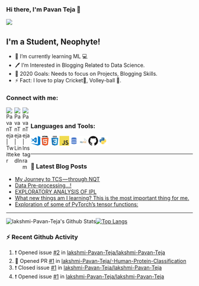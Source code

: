 ### Hi there, I'm Pavan Teja 👋

![](https://komarev.com/ghpvc/?username=lakshmi-pavan-teja)

## I'm a Student, Neophyte!  
- 🌱 I’m currently learning ML 💻
- 🖊️ I’m Interested in Blogging Related to Data Science. 
- 🥅 2020 Goals: Needs to focus on Projects, Blogging Skills. 
- ⚡ Fact: I love to play Cricket🏏, Volley-ball 🏐.

### Connect with me:

[<img align="left" alt="PavanTeja | Twitter" width="22px" src="https://cdn.jsdelivr.net/npm/simple-icons@v3/icons/twitter.svg" />][twitter]
[<img align="left" alt="PavanTeja  | LinkedIn" width="22px" src="https://cdn.jsdelivr.net/npm/simple-icons@v3/icons/linkedin.svg" />][linkedin]
[<img align="left" alt="PavanTeja  | Instagram" width="22px" src="https://cdn.jsdelivr.net/npm/simple-icons@v3/icons/instagram.svg" />][instagram]


<br />

### Languages and Tools:

[<img align="left" alt="Visual Studio Code" width="26px" src="https://raw.githubusercontent.com/github/explore/80688e429a7d4ef2fca1e82350fe8e3517d3494d/topics/visual-studio-code/visual-studio-code.png" />][linkedin]
[<img align="left" alt="HTML5" width="26px" src="https://raw.githubusercontent.com/github/explore/80688e429a7d4ef2fca1e82350fe8e3517d3494d/topics/html/html.png" />][html]
[<img align="left" alt="CSS3" width="26px" src="https://raw.githubusercontent.com/github/explore/80688e429a7d4ef2fca1e82350fe8e3517d3494d/topics/css/css.png" />][css]
[<img align="left" alt="JavaScript" width="26px" src="https://raw.githubusercontent.com/github/explore/80688e429a7d4ef2fca1e82350fe8e3517d3494d/topics/javascript/javascript.png" />][linkedin]
[<img align="left" alt="SQL" width="26px" src="https://raw.githubusercontent.com/github/explore/80688e429a7d4ef2fca1e82350fe8e3517d3494d/topics/sql/sql.png" />][linkedin]
[<img align="left" alt="MySQL" width="26px" src="https://raw.githubusercontent.com/github/explore/80688e429a7d4ef2fca1e82350fe8e3517d3494d/topics/mysql/mysql.png" />][linkedin]
[<img align="left" alt="GitHub" width="26px" src="https://raw.githubusercontent.com/github/explore/78df643247d429f6cc873026c0622819ad797942/topics/github/github.png" />][linkedin]
[<img align="left" alt="GitHub" width="26px" src="https://raw.githubusercontent.com/github/explore/80688e429a7d4ef2fca1e82350fe8e3517d3494d/topics/python/python.png" />][python]


<br />
<br />

---

### 📕 Latest Blog Posts
<!-- BLOG-POST-LIST:START -->
- [My Journey to TCS — through NQT](https://lakshmipavanteja-chinni.medium.com/my-journey-to-tcs-through-nqt-717bfc658fcc?source=rss-4bfc0ff6164a------2)
- [Data Pre-processing…!](https://lakshmipavanteja-chinni.medium.com/data-pre-processing-b202b74f55d3?source=rss-4bfc0ff6164a------2)
- [EXPLORATORY ANALYSIS OF IPL](https://lakshmipavanteja-chinni.medium.com/exploratory-analysis-of-ipl-f02eb28c8530?source=rss-4bfc0ff6164a------2)
- [What new things am I learning? This is the most important thing for me.](https://lakshmipavanteja-chinni.medium.com/what-new-things-am-i-learning-this-is-the-most-important-thing-for-me-60ee80619903?source=rss-4bfc0ff6164a------2)
- [Exploration of some of PyTorch’s tensor functions:](https://lakshmipavanteja-chinni.medium.com/exploration-of-some-of-pytorchs-tensor-functions-d6e236fae2c6?source=rss-4bfc0ff6164a------2)
<!-- BLOG-POST-LIST:END -->

---

<img align="left" alt="lakshmi-Pavan-Teja's Github Stats" src="https://github-readme-stats.vercel.app/api?username=lakshmi-Pavan-Teja&hide=contribs&show_icons=true&hide_border=true" />




[![Top Langs](https://github-readme-stats.vercel.app/api/top-langs/?username=lakshmi-Pavan-Teja&layout=compact)](https://github.com/lakshmi-Pavan-Teja/github-readme-stats)


### :zap: Recent Github Activity

<!--START_SECTION:activity-->
1. ❗️ Opened issue [#2](https://github.com/lakshmi-Pavan-Teja/lakshmi-Pavan-Teja/issues/2) in [lakshmi-Pavan-Teja/lakshmi-Pavan-Teja](https://github.com/lakshmi-Pavan-Teja/lakshmi-Pavan-Teja)
2. 💪 Opened PR [#1](https://github.com/lakshmi-Pavan-Teja/-Human-Protein-Classification/pull/1) in [lakshmi-Pavan-Teja/-Human-Protein-Classification](https://github.com/lakshmi-Pavan-Teja/-Human-Protein-Classification)
3. ❗️ Closed issue [#1](https://github.com/lakshmi-Pavan-Teja/lakshmi-Pavan-Teja/issues/1) in [lakshmi-Pavan-Teja/lakshmi-Pavan-Teja](https://github.com/lakshmi-Pavan-Teja/lakshmi-Pavan-Teja)
4. ❗️ Opened issue [#1](https://github.com/lakshmi-Pavan-Teja/lakshmi-Pavan-Teja/issues/1) in [lakshmi-Pavan-Teja/lakshmi-Pavan-Teja](https://github.com/lakshmi-Pavan-Teja/lakshmi-Pavan-Teja)
<!--END_SECTION:activity-->



[twitter]: https://twitter.com/chinnilakshmip1
[instagram]: https://www.instagram.com/_pavan_teja/
[linkedin]: https://www.linkedin.com/in/lakshmi-pavan-teja-160180158/
[html]: https://www.sololearn.com/Certificate/1014-17342073/pdf/
[css]: https://www.sololearn.com/Certificate/1023-17342073/pdf/
[python]: https://www.coursera.org/account/accomplishments/verify/KZUUCR6GH6EY 
